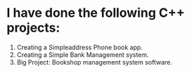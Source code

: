 # I have done the following C++ projects:
1. Creating a Simpleaddress Phone book app.
2. Creating a Simple Bank Management system.
3. Big Project: Bookshop management system software.

